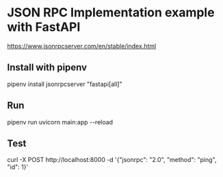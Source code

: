 # JSON RPC Implementation example with FastAPI

https://www.jsonrpcserver.com/en/stable/index.html

## Install with pipenv

pipenv install jsonrpcserver "fastapi[all]"

## Run

pipenv run uvicorn main:app --reload

## Test

curl -X POST http://localhost:8000 -d '{"jsonrpc": "2.0", "method": "ping", "id": 1}'